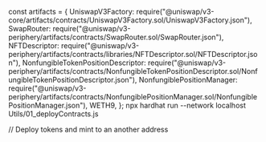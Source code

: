 


const artifacts = {
  UniswapV3Factory: require("@uniswap/v3-core/artifacts/contracts/UniswapV3Factory.sol/UniswapV3Factory.json"),
  SwapRouter: require("@uniswap/v3-periphery/artifacts/contracts/SwapRouter.sol/SwapRouter.json"),
  NFTDescriptor: require("@uniswap/v3-periphery/artifacts/contracts/libraries/NFTDescriptor.sol/NFTDescriptor.json"),
  NonfungibleTokenPositionDescriptor: require("@uniswap/v3-periphery/artifacts/contracts/NonfungibleTokenPositionDescriptor.sol/NonfungibleTokenPositionDescriptor.json"),
  NonfungiblePositionManager: require("@uniswap/v3-periphery/artifacts/contracts/NonfungiblePositionManager.sol/NonfungiblePositionManager.json"),
  WETH9,
};
npx hardhat run --network localhost Utils/01_deployContracts.js

// Deploy tokens and mint to an another address



